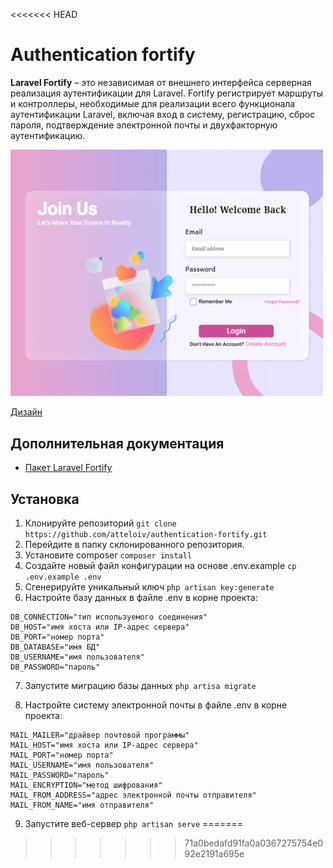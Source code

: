 <<<<<<< HEAD
# Authentication fortify

**Laravel Fortify** – это независимая от внешнего интерфейса серверная реализация аутентификации для Laravel. Fortify регистрирует маршруты и контроллеры, необходимые для реализации всего функционала аутентификации Laravel, включая вход в систему, регистрацию, сброс пароля, подтверждение электронной почты и двухфакторную аутентификацию.

<img src="public/image.png" width="500">

[Дизайн](<https://www.figma.com/file/fHAYWjmjN95JnQ7J8NbC03/Registration-page-(Community)?type=design&node-id=0-1&mode=design&t=YHnSeQqlPHzEAFcl-0>)

## Дополнительная документация

-   [Пакет Laravel Fortify](https://laravel.com/docs/10.x/fortify)

## Установка

1. Клонируйте репозиторий `git clone https://github.com/atteloiv/authentication-fortify.git`
2. Перейдите в папку склонированного репозитория.
3. Установите composer `composer install`
4. Создайте новый файл конфигурации на основе .env.example `cp .env.example .env`
5. Сгенерируйте уникальный ключ `php artisan key:generate`
6. Настройте базу данных в файле .env в корне проекта:

```
DB_CONNECTION="тип используемого соединения"
DB_HOST="имя хоста или IP-адрес сервера"
DB_PORT="номер порта"
DB_DATABASE="имя БД"
DB_USERNAME="имя пользователя"
DB_PASSWORD="пароль"
```

7.  Запустите миграцию базы данных `php artisa migrate`

8.  Настройте систему электронной почты в файле .env в корне проекта:

```
MAIL_MAILER="драйвер почтовой программы"
MAIL_HOST="имя хоста или IP-адрес сервера"
MAIL_PORT="номер порта"
MAIL_USERNAME="имя пользователя"
MAIL_PASSWORD="пароль"
MAIL_ENCRYPTION="метод шифрования"
MAIL_FROM_ADDRESS="адрес электронной почты отправителя"
MAIL_FROM_NAME="имя отправителя"
```

9. Запустите веб-сервер `php artisan serve`
=======

>>>>>>> 71a0bedafd91fa0a0367275754e092e2191a695e
